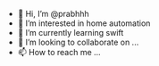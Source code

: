 - 👋 Hi, I’m @prabhhh
- 👀 I’m interested in home automation
- 🌱 I’m currently learning swift
- 💞️ I’m looking to collaborate on ...
- 📫 How to reach me ...

<!---
prabhhh/prabhhh is a ✨ special ✨ repository because its `README.md` (this file) appears on your GitHub profile.
You can click the Preview link to take a look at your changes.
--->
